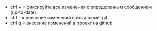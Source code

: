 * ctrl + = фиксируйте все изменения с определенным сообщением (up-to-date)
* ctrl - = внесение изменений в локальный .git
* ctrl q = внесение изменений в проект на github